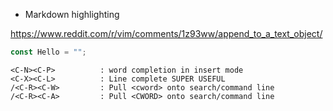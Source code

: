 - Markdown highlighting

<https://www.reddit.com/r/vim/comments/1z93ww/append_to_a_text_object/>

```js
const Hello = "";
```

```
<C-N><C-P>          : word completion in insert mode
<C-X><C-L>          : Line complete SUPER USEFUL
/<C-R><C-W>         : Pull <cword> onto search/command line
/<C-R><C-A>         : Pull <CWORD> onto search/command line
```

